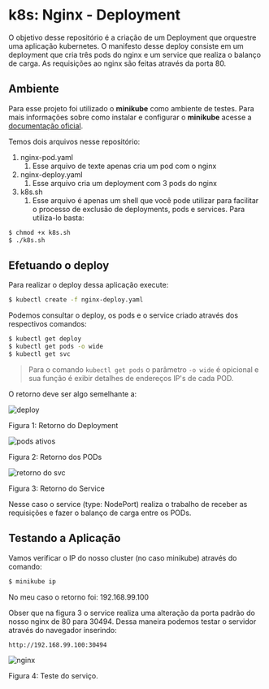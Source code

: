 # k8s: Nginx - Deployment

O objetivo desse repositório é a criação de um Deployment que orquestre uma aplicação kubernetes. O manifesto desse deploy consiste em um deployment que cria três pods do nginx e um service que realiza o balanço de carga. As requisições ao nginx são feitas através da porta 80.

## Ambiente

Para esse projeto foi utilizado o **minikube** como ambiente de testes. Para mais informações sobre como instalar e configurar o **minikube** acesse a [documentação oficial](https://kubernetes.io/pt/docs/tutorials/hello-minikube/).

Temos dois arquivos nesse repositório:

1. nginx-pod.yaml
   1. Esse arquivo de texte apenas cria um pod com o nginx
2. nginx-deploy.yaml
   1. Esse arquivo cria um deployment com 3 pods do nginx
3. k8s.sh
   1. Esse arquivo é apenas um shell que você pode utilizar para facilitar o processo de exclusão de deployments, pods e services. Para utiliza-lo basta:

```bash
$ chmod +x k8s.sh
$ ./k8s.sh
```



## Efetuando o deploy

Para realizar o deploy dessa aplicação execute:

```bash
$ kubectl create -f nginx-deploy.yaml
```

Podemos consultar o deploy, os pods e o service criado através dos respectivos comandos:

```bash
$ kubectl get deploy
$ kubectl get pods -o wide
$ kubectl get svc
```

> Para o comando `kubectl get pods` o parâmetro `-o wide` é opicional e sua função é exibir detalhes de endereços IP's de cada POD.

O retorno deve ser algo semelhante a:

![deploy](/home/thiago/meu-pod/img/deploy.png)

Figura 1: Retorno do Deployment

![pods ativos](/home/thiago/meu-pod/img/pods2.png)

Figura 2: Retorno dos PODs

![retorno do svc](/home/thiago/meu-pod/img/svc.png)

Figura 3: Retorno do Service

Nesse caso o service (type: NodePort) realiza o trabalho de receber as requisições e fazer o balanço de carga entre os PODs.

## Testando a Aplicação

Vamos verificar o IP do nosso cluster (no caso minikube) através do comando:

```bash
$ minikube ip
```

No meu caso o retorno foi: 192.168.99.100

Obser que na figura 3 o service realiza uma alteração da porta padrão do nosso nginx de 80 para 30494. Dessa maneira podemos testar o servidor através do navegador inserindo:

```
http://192.168.99.100:30494
```

![nginx](/home/thiago/meu-pod/img/nginx.png)

Figura 4: Teste do serviço.

